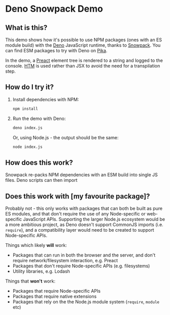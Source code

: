 # Deno Snowpack Demo

## What is this?

This demo shows how it's possible to use NPM packages (ones with an ES module build) with the [Deno](https://deno.land/) JavaScript runtime, thanks to [Snowpack](https://www.snowpack.dev/). You can find ESM packages to try with Deno on [Pika](https://www.pika.dev/).

In the demo, a [Preact](https://preactjs.com/) element tree is rendered to a string and logged to the console. [HTM](https://github.com/developit/htm) is used rather than JSX to avoid the need for a transpilation step.

## How do I try it?

1. Install dependencies with NPM:

   ```sh
   npm install
   ```

2. Run the demo with Deno:

   ```sh
   deno index.js
   ```

   Or, using Node.js - the output should be the same:

   ```sh
   node index.js
   ```

## How does this work?

Snowpack re-packs NPM dependencies with an ESM build into single JS files. Deno scripts can then import

## Does this work with [my favourite package]?

Probably not - this only works with packages that can both be built as pure ES modules, and that don't require the use of any Node-specific or web-specific JavaScript APIs. Supporting the larger Node.js ecosystem would be a more ambitious project, as Deno doesn't support CommonJS imports (i.e. `require`), and a compatibility layer would need to be created to support Node-specific APIs.

Things which likely **will** work:

- Packages that can run in both the browser and the server, and don't require network/filesystem interaction, e.g. Preact
- Packages that don't require Node-specific APIs (e.g. filesystems)
- Utility libraries, e.g. Lodash

Things that **won't** work:

- Packages that require Node-specific APIs
- Packages that require native extensions
- Packages that rely on the the Node.js module system (`require`, `module` etc)
